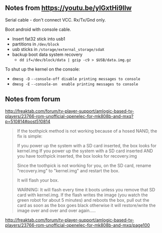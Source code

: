 ## Notes from https://youtu.be/yIGxtHi9Ilw

Serial cable - don't connect VCC. Rx/Tx/Gnd only.

Boot android with console cable.
* Insert fat32 stick into usb1
* partitions in `/dev/block`
* usb sticks in `/storage/external_storage/sdaX`
* backup boot data system recovery
  * `dd if=/dev/block/data | gzip -c9 > $USB/data.img.gz`

To shut up the kernel on the console:
* `dmesg -D` `--console-off disable printing messages to console`
* `dmesg -E` `--console-on  enable printing messages to console`

## Notes from forum

http://freaktab.com/forum/tv-player-support/amlogic-based-tv-players/23766-rom-unofficial-openelec-for-mk808b-and-mxq?p=510814#post510814

> If the toothpick method is not working because of a hosed NAND, the fix is simple:
> 
> If you power up the system with a SD card inserted, the box looks for kernel.img
> If you power up the system with a SD card inserted AND you have toothpick inserted, the box looks for recovery.img
> 
> Since the toothpick is not working for you, on the SD card, rename "recovery.img" to "kernel.img" and restart the box.
>
> It will flash your box.
>
> WARNING: It will flash every time it boots unless you remove that SD card with kernel.img. If the flash writes the image (you watch the green robot for about 5 minutes) and reboots the box, pull out the card as soon as the box goes black otherwise it will restore/write the image over and over and over again.....

http://freaktab.com/forum/tv-player-support/amlogic-based-tv-players/23766-rom-unofficial-openelec-for-mk808b-and-mxq/page100
